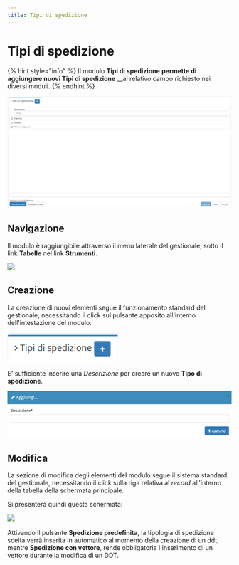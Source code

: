 ```yaml
---
title: Tipi di spedizione
---
```


# Tipi di spedizione

{% hint style="info" %}
Il modulo **Tipi di spedizione** **permette di aggiungere nuovi Tipi di spedizione** \_\_al relativo campo richiesto nei diversi moduli.
{% endhint %}

![Screenshot interfaccia tipi di spedizione](../../../.gitbook/assets/tipidispedizione.PNG)

## Navigazione

Il modulo è raggiungibile attraverso il menu laterale del gestionale, sotto il link **Tabelle** nel link **Strumenti**.

![](https://firebasestorage.googleapis.com/v0/b/gitbook-x-prod.appspot.com/o/spaces%2F-LZJeLg23eVDvrCv74U7-887967055%2Fuploads%2FlYMzm1BIgVejzev6e6ur%2Ffile.png?alt=media)

## Creazione

La creazione di nuovi elementi segue il funzionamento standard del gestionale, necessitando il click sul pulsante apposito all'interno dell'intestazione del modulo.

![Screenshot creazione tipi di spedizione](../../../.gitbook/assets/aggiuntatipidispedizione.PNG)

E' sufficiente inserire una _Descrizione_ per creare un nuovo **Tipo di spedizione**.

![Screenshot creazione tipi di spedizione](../../../.gitbook/assets/aggiungeretipidispedizione.PNG)

## Modifica

La sezione di modifica degli elementi del modulo segue il sistema standard del gestionale, necessitando il click sulla riga relativa al _record_ all'interno della tabella della schermata principale.

Si presenterà quindi questa schermata:

![](https://firebasestorage.googleapis.com/v0/b/gitbook-x-prod.appspot.com/o/spaces%2F-LZJeLg23eVDvrCv74U7-887967055%2Fuploads%2F47Jz71hraGvcAiQGTMeB%2Ffile.png?alt=media)

Attivando il pulsante **Spedizione predefinita**, la tipologia di spedizione scelta verrà inserita in automatico al momento della creazione di un ddt, mentre **Spedizione con vettore**, rende obbligatoria l'inserimento di un vettore durante la modifica di un DDT.
